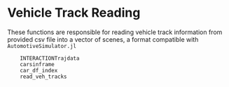 # Vehicle Track Reading
These functions are responsible for reading vehicle track information from provided csv file into a vector of scenes, a format compatible with `AutomotiveSimulator.jl`

```@docs
    INTERACTIONTrajdata
    carsinframe
    car_df_index
    read_veh_tracks
```